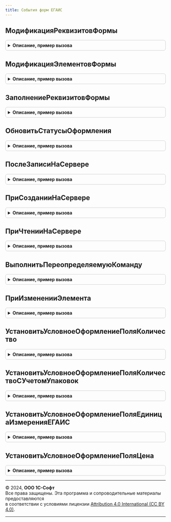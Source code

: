 ```yaml
---
title: События форм ЕГАИС
---
```



## МодификацияРеквизитовФормы
<details style="margin: 1em 0; padding: 0.5em; border: 1px solid #ccc; border-radius: 6px;">

<summary style="font-weight: bold; cursor: pointer;">Описание, пример вызова</summary>

```bsl

Процедура МодификацияРеквизитовФормы(Форма, ПараметрыИнтеграции, ДобавляемыеРеквизиты) Экспорт
```

Пример вызова
```bsl
СобытияФормЕГАИС.МодификацияРеквизитовФормы(Форма, ПараметрыИнтеграции, ДобавляемыеРеквизиты) 
```
</details>

## МодификацияЭлементовФормы
<details style="margin: 1em 0; padding: 0.5em; border: 1px solid #ccc; border-radius: 6px;">

<summary style="font-weight: bold; cursor: pointer;">Описание, пример вызова</summary>

```bsl

Процедура МодификацияЭлементовФормы(Форма) Экспорт
```

Пример вызова
```bsl
СобытияФормЕГАИС.МодификацияЭлементовФормы(Форма) 
```
</details>

## ЗаполнениеРеквизитовФормы
<details style="margin: 1em 0; padding: 0.5em; border: 1px solid #ccc; border-radius: 6px;">

<summary style="font-weight: bold; cursor: pointer;">Описание, пример вызова</summary>

```bsl

Процедура ЗаполнениеРеквизитовФормы(Форма) Экспорт
```

Пример вызова
```bsl
СобытияФормЕГАИС.ЗаполнениеРеквизитовФормы(Форма) 
```
</details>

## ОбновитьСтатусыОформления
<details style="margin: 1em 0; padding: 0.5em; border: 1px solid #ccc; border-radius: 6px;">

<summary style="font-weight: bold; cursor: pointer;">Описание, пример вызова</summary>

```bsl

Процедура ОбновитьСтатусыОформления(Ссылка, ПараметрыИнтеграцииГосИС, РеквизитыФормыСтатусовОформления) Экспорт
```

Пример вызова
```bsl
СобытияФормЕГАИС.ОбновитьСтатусыОформления(Ссылка, ПараметрыИнтеграцииГосИС, РеквизитыФормыСтатусовОформления) 
```
</details>

## ПослеЗаписиНаСервере
<details style="margin: 1em 0; padding: 0.5em; border: 1px solid #ccc; border-radius: 6px;">

<summary style="font-weight: bold; cursor: pointer;">Описание, пример вызова</summary>

```bsl

Процедура ПослеЗаписиНаСервере(Форма) Экспорт
```

Пример вызова
```bsl
СобытияФормЕГАИС.ПослеЗаписиНаСервере(Форма) 
```
</details>

## ПриСозданииНаСервере
<details style="margin: 1em 0; padding: 0.5em; border: 1px solid #ccc; border-radius: 6px;">

<summary style="font-weight: bold; cursor: pointer;">Описание, пример вызова</summary>

```bsl

Процедура ПриСозданииНаСервере(Форма, Отказ, СтандартнаяОбработка) Экспорт
```

Пример вызова
```bsl
СобытияФормЕГАИС.ПриСозданииНаСервере(Форма, Отказ, СтандартнаяОбработка) 
```
</details>

## ПриЧтенииНаСервере
<details style="margin: 1em 0; padding: 0.5em; border: 1px solid #ccc; border-radius: 6px;">

<summary style="font-weight: bold; cursor: pointer;">Описание, пример вызова</summary>

```bsl

Процедура ПриЧтенииНаСервере(Форма, ТекущийОбъект) Экспорт
```

Пример вызова
```bsl
СобытияФормЕГАИС.ПриЧтенииНаСервере(Форма, ТекущийОбъект) 
```
</details>

## ВыполнитьПереопределяемуюКоманду
<details style="margin: 1em 0; padding: 0.5em; border: 1px solid #ccc; border-radius: 6px;">

<summary style="font-weight: bold; cursor: pointer;">Описание, пример вызова</summary>

```bsl

// Обработчик команды формы, требующей контекстного вызова сервера.
//
// Параметры:
//   Форма - ФормаКлиентскогоПриложения - форма, из которой выполняется команда.
//   ПараметрыВызова - Структура - параметры вызова.
//   Источник - ТаблицаФормы, ДанныеФормыСтруктура - объект или список формы с полем "Ссылка".
//   Результат - Структура - результат выполнения команды.
//
Процедура ВыполнитьПереопределяемуюКоманду(Знач Форма, Знач ПараметрыВызова, Знач Источник, Результат) Экспорт
```

Пример вызова
```bsl
СобытияФормЕГАИС.ВыполнитьПереопределяемуюКоманду(Форма, ПараметрыВызова, Источник, Результат) 
```
</details>

## ПриИзмененииЭлемента
<details style="margin: 1em 0; padding: 0.5em; border: 1px solid #ccc; border-radius: 6px;">

<summary style="font-weight: bold; cursor: pointer;">Описание, пример вызова</summary>

```bsl

// Серверная переопределяемая процедура, вызываемая из обработчика события элемента.
//
// Параметры:
//   Форма                   - ФормаКлиентскогоПриложения - форма, из которой происходит вызов процедуры.
//   Элемент                 - Строка           - имя элемента-источника события "При изменении"
//   ДополнительныеПараметры - Структура        - значения дополнительных параметров влияющих на обработку.
//
Процедура ПриИзмененииЭлемента(Форма, Элемент, ДополнительныеПараметры) Экспорт
```

Пример вызова
```bsl
СобытияФормЕГАИС.ПриИзмененииЭлемента(Форма, Элемент, ДополнительныеПараметры) 
```
</details>

## УстановитьУсловноеОформлениеПоляКоличество
<details style="margin: 1em 0; padding: 0.5em; border: 1px solid #ccc; border-radius: 6px;">

<summary style="font-weight: bold; cursor: pointer;">Описание, пример вызова</summary>

```bsl

// Устанавливает оформление колонок количества как целое число для упакованной алкогольной продукции
//
// Параметры:
//   Форма                      - ФормаКлиентскогоПриложения - источник вызова
//   ПолеНеупакованнаяПродукция - Строка           - путь к данным значения "Неупакованная продукция"
//   ПоляКоличество             - Строка           - путь к реквизитам количества (через запятую)
//
Процедура УстановитьУсловноеОформлениеПоляКоличество(Форма, ПолеНеупакованнаяПродукция, Знач ПоляКоличество) Экспорт
```

Пример вызова
```bsl
СобытияФормЕГАИС.УстановитьУсловноеОформлениеПоляКоличество(Форма, ПолеНеупакованнаяПродукция, ПоляКоличество) 
```
</details>

## УстановитьУсловноеОформлениеПоляКоличествоСУчетомУпаковок
<details style="margin: 1em 0; padding: 0.5em; border: 1px solid #ccc; border-radius: 6px;">

<summary style="font-weight: bold; cursor: pointer;">Описание, пример вызова</summary>

```bsl

// Устанавливает оформление колонок количества как целое число для упакованной алкогольной продукции. Для поля
//    "Количество упаковок" выполняется дополнительная проверка (на совпадение с полем "Количество")
//
// Параметры:
//   Форма                      - ФормаКлиентскогоПриложения - источник вызова
//   ПолеНеупакованнаяПродукция - Строка           - путь к данным значения "Неупакованная продукция"
//   ПоляКоличество             - Строка           - путь к реквизитам количества (через запятую)
//   ПолеДоступноДробноеКоличество - Строка - путь к данным значения "Доступно указание дробного количествав для алкогольной продукции"
//
Процедура УстановитьУсловноеОформлениеПоляКоличествоСУчетомУпаковок(Форма, ПолеНеупакованнаяПродукция, Знач ПоляКоличество = "", ПолеДоступноДробноеКоличество = "") Экспорт
```

Пример вызова
```bsl
СобытияФормЕГАИС.УстановитьУсловноеОформлениеПоляКоличествоСУчетомУпаковок(Форма, ПолеНеупакованнаяПродукция, ПоляКоличество, ПолеДоступноДробноеКоличество);
```
</details>

## УстановитьУсловноеОформлениеПоляЕдиницаИзмеренияЕГАИС
<details style="margin: 1em 0; padding: 0.5em; border: 1px solid #ccc; border-radius: 6px;">

<summary style="font-weight: bold; cursor: pointer;">Описание, пример вызова</summary>

```bsl

// Устанавливает оформление колонки "Единица измерения ЕГАИС"
//
// Параметры:
//   Форма             - ФормаКлиентскогоПриложения - источник вызова
//   ИмяТабличнойЧасти - Строка - имя табличной части
//   ИспользуетсяНоменклатураЧастичногоВыбытия - Булево - признак наличия реквизита ЭтоНоменклатураЧастичногоВыбытия
//
Процедура УстановитьУсловноеОформлениеПоляЕдиницаИзмеренияЕГАИС(Форма, Экспорт
```

Пример вызова
```bsl
СобытияФормЕГАИС.УстановитьУсловноеОформлениеПоляЕдиницаИзмеренияЕГАИС(Форма, );
```
</details>

## УстановитьУсловноеОформлениеПоляЦена
<details style="margin: 1em 0; padding: 0.5em; border: 1px solid #ccc; border-radius: 6px;">

<summary style="font-weight: bold; cursor: pointer;">Описание, пример вызова</summary>

```bsl

//Устанавливает оформление колонок Цена с нарушениями минимальных цен алкогольной продукции
//
// Параметры:
//   Форма - ФормаКлиентскогоПриложения - источник вызова
//
Процедура УстановитьУсловноеОформлениеПоляЦена(Форма) Экспорт
```

Пример вызова
```bsl
СобытияФормЕГАИС.УстановитьУсловноеОформлениеПоляЦена(Форма) 
```
</details>

---

© 2024, **ООО 1С-Софт**  
Все права защищены. Эта программа и сопроводительные материалы предоставляются  
в соответствии с условиями лицензии [Attribution 4.0 International (CC BY 4.0)](https://creativecommons.org/licenses/by/4.0/legalcode).

---
